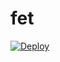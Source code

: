 # fet

[![Deploy](https://www.herokucdn.com/deploy/button.png)](https://dashboard.heroku.com/new?template=https://github.com/sdfrtcx/fet)
